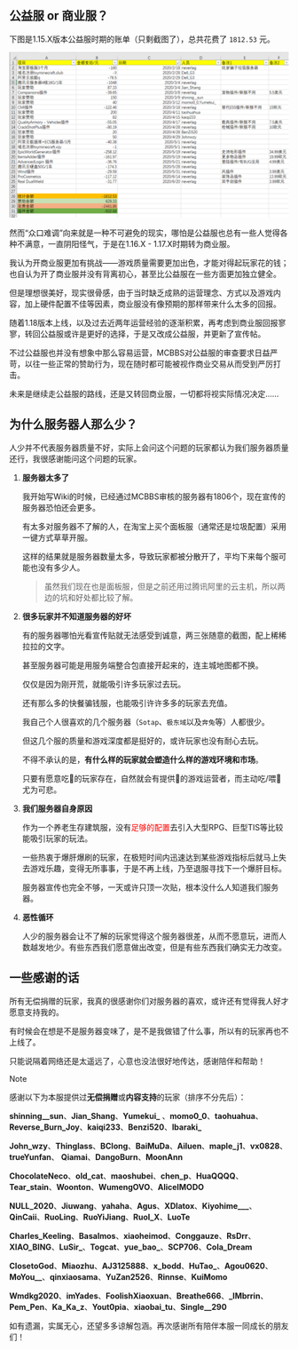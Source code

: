 ## 公益服 or 商业服？

下图是1.15.X版本公益服时期的账单（只剩截图了），总共花费了 `1812.53` 元。

![公益服时期的账单](pics/money.png)

然而“众口难调”向来就是一种不可避免的现实，哪怕是公益服也总有一些人觉得各种不满意，一直阴阳怪气，于是在1.16.X - 1.17.X时期转为商业服。

我认为开商业服更加有挑战——游戏质量需要更加出色，才能对得起玩家花的钱；也自认为开了商业服并没有背离初心，甚至比公益服在一些方面更加独立健全。

但是理想很美好，现实很骨感，由于当时缺乏成熟的运营理念、方式以及游戏内容，加上硬件配置不佳等因素，商业服没有像预期的那样带来什么太多的回报。

随着1.18版本上线，以及过去近两年运营经验的逐渐积累，再考虑到商业服回报寥寥，转回公益服或许是更好的选择，于是又改成公益服，并更新了宣传帖。

不过公益服也并没有想象中那么容易运营，MCBBS对公益服的审查要求日益严苛，以往一些正常的赞助行为，现在随时都可能被视作商业交易从而受到严厉打击。

未来是继续走公益服的路线，还是又转回商业服，一切都将视实际情况决定……

## 为什么服务器人那么少？

人少并不代表服务器质量不好，实际上会问这个问题的玩家都认为我们服务器质量还行，我很感谢能问这个问题的玩家。

1. **服务器太多了**

    我开始写Wiki的时候，已经通过MCBBS审核的服务器有1806个，现在宣传的服务器恐怕还会更多。

    有太多对服务器不了解的人，在淘宝上买个面板服（通常还是垃圾配置）采用一键方式草草开服。

    这样的结果就是服务器数量太多，导致玩家都被分散开了，平均下来每个服可能也没有多少人。

    > 虽然我们现在也是面板服，但是之前还用过腾讯阿里的云主机，所以两边的坑和好处都比较了解。

2. **很多玩家并不知道服务器的好坏**

    有的服务器哪怕光看宣传贴就无法感受到诚意，两三张随意的截图，配上稀稀拉拉的文字。

    甚至服务器可能是用服务端整合包直接开起来的，连主城地图都不换。

    仅仅是因为刚开荒，就能吸引许多玩家过去玩。

    还有那么多的快餐骗钱服，也能吸引许许多多的玩家去充值。

    我自己个人很喜欢的几个服务器（`Sotap`、`极东域`以及`奔兔`等）人都很少。

    但这几个服的质量和游戏深度都是挺好的，或许玩家也没有耐心去玩。
    
    不得不承认的是，**有什么样的玩家就会塑造什么样的游戏环境和市场**。
    
    只要有愿意吃💩的玩家存在，自然就会有提供💩的游戏运营者，而主动吃/喂💩尤为可悲。

3. **我们服务器自身原因**

    作为一个养老生存建筑服，没有<font color=red>足够的配置</font>去引入大型RPG、巨型TIS等比较能吸引玩家的玩法。

    一些热衷于爆肝爆刷的玩家，在极短时间内迅速达到某些游戏指标后就马上失去游戏乐趣，变得无所事事，于是不再上线，乃至退服寻找下一个爆肝目标。

    服务器宣传也完全不够，一天或许只顶一次贴，根本没什么人知道我们服务器。

4. **恶性循环**

    人少的服务器会让不了解的玩家觉得这个服务器很差，从而不愿意玩，进而人数越发地少。有些东西我们愿意做出改变，但是有些东西我们确实无力改变。

## 一些感谢的话

所有无偿捐赠的玩家，我真的很感谢你们对服务器的喜欢，或许还有觉得我人好才愿意支持我的。

有时候会在想是不是服务器变味了，是不是我做错了什么事，所以有的玩家再也不上线了。

只能说隔着网络还是太遥远了，心意也没法很好地传达，感谢陪伴和帮助！

>[!note]
>感谢以下为本服提供过**无偿捐赠**或**内容支持**的玩家（排序不分先后）：
>
> **shinning__sun**、**Jian_Shang**、**Yumekui_** 、**momo0_0**、**taohuahua**、**Reverse_Burn_Joy**、**kaiqi233**、**Benzi520**、**Ibaraki_**
> 
> **John_wzy**、**Thinglass**、**BClong**、**BaiMuDa**、**Ailuen**、**maple_j1**、**vx0828**、**trueYunfan**、 **Qiamai**、**DangoBurn**、**MoonAnn**
>
> **ChocolateNeco**、**old_cat**、**maoshubei**、**chen_p**、**HuaQQQQ**、**Tear_stain**、**Woonton**、**WumengOVO**、**AliceIMODO**
> 
> **NULL_2020**、**Jiuwang**、**yahaha**、**Agus**、**XDIatox**、**Kiyohime___**、**QinCaii**、**RuoLing**、**RuoYiJiang**、**Ruol_X**、**LuoTe**
>
> **Charles_Keeling**、**Basalmos**、**xiaoheimod**、**Conggauze**、**RsDrr**、**XIAO_BING**、**LuSir_**、**Togcat**、**yue_bao_**、**SCP706**、**Cola_Dream**
>
> **ClosetoGod**、**Miaozhu**、**AJ3125888**、**x_bodd**、**HuTao_**、**Agou0620**、**MoYou__**、**qinxiaosama**、**YuZan2526**、**Rinnse**、**KuiMomo**
>
> **Wmdkg2020**、**imYades**、**FoolishXiaoxuan**、**Breathe666**、**_IMbrrin**、**Pem_Pen**、**Ka_Ka_z**、**Yout0pia**、**xiaobai_tu**、**Single__290**
>
> 如有遗漏，实属无心，还望多多谅解包涵。再次感谢所有陪伴本服一同成长的朋友们！
